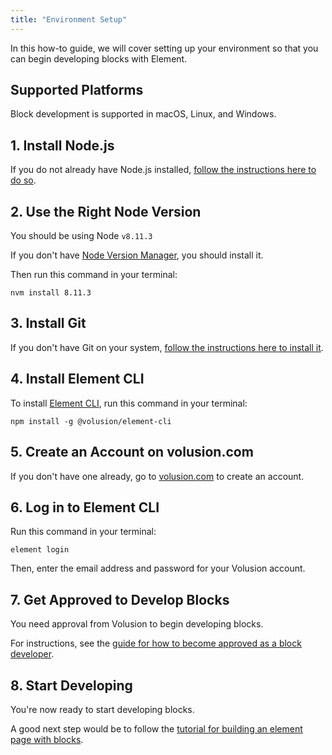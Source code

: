 ```yaml
---
title: "Environment Setup"
---
```


In this how-to guide, we will cover setting up your environment so that you can begin developing blocks with Element.

## Supported Platforms

Block development is supported in macOS, Linux, and Windows.

## 1. Install Node.js

If you do not already have Node.js installed, [follow the instructions here to do so](https://nodejs.org/en/download/).

## 2. Use the Right Node Version

You should be using Node `v8.11.3`

If you don't have [Node Version Manager](https://github.com/nvm-sh/nvm), you should install it.

Then run this command in your terminal:

```shell
nvm install 8.11.3
```

## 3. Install Git

If you don't have Git on your system, [follow the instructions here to install it](https://git-scm.com/book/en/v2/Getting-Started-Installing-Git).

## 4. Install Element CLI

To install [Element CLI](https://github.com/volusion/element-cli), run this command in your terminal:

```shell
npm install -g @volusion/element-cli
```

## 5. Create an Account on volusion.com

If you don't have one already, go to [volusion.com](https://www.volusion.com/) to create an account.

## 6. Log in to Element CLI

Run this command in your terminal:

```shell
element login
```

Then, enter the email address and password for your Volusion account.

## 7. Get Approved to Develop Blocks

You need approval from Volusion to begin developing blocks.

For instructions, see the [guide for how to become approved as a block developer](/how-to/get-approved-to-develop-blocks).

## 8. Start Developing

You're now ready to start developing blocks.

A good next step would be to follow the [tutorial for building an element page with blocks](/tutorials/building-an-element-page).